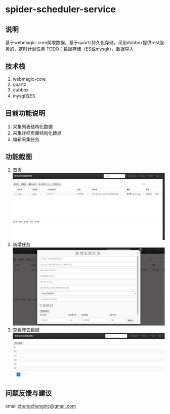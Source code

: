 # spider-scheduler-service #
## 说明 ##
基于webmagic-core爬取数据，基于quartz持久化存储，采用dubbox提供rest服务的，定时计划任务
TODO：数据存储（ES或mysqk），数据导入


## 技术栈 ##
1. webmagic-core
2. quartz
3. dubbox
4. mysql或ES


## 目前功能说明 ##
1. 采集列表结构化数据
2. 采集详细页面结构化数据
3. 编辑采集任务

## 功能截图 ##
1. 首页
	![](https://github.com/chengchengInc/spider-scheduler-service/blob/master/web/img/index.png?raw=true)
2. 新增任务
	![](https://raw.githubusercontent.com/chengchengInc/spider-scheduler-service/master/web/img/addtask.png)
3. 查看爬去数据
	![](https://github.com/chengchengInc/spider-scheduler-service/blob/master/web/img/viewdata.png?raw=true) 

## 问题反馈与建议 ##
email:chengchenginc@gmail.com
